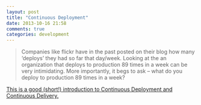 ```yaml
---
layout: post
title: "Continuous Deployment"
date: 2013-10-16 21:58
comments: true
categories: development
---
```


>Companies like flickr have in the past posted on their blog how many ‘deploys’ they had so far that day/week. Looking at the an organization that deploys to production 89 times in a week can be very intimidating. More importantly, it begs to ask – what do you deploy to production 89 times in a week?

[This is a good (short!) introduction to Continuous Deployment and Continuous Delivery.](http://sdarchitect.wordpress.com/2013/10/16/understanding-devops-part-6-continuous-deployment/)
